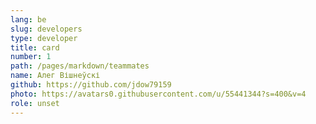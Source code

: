 ```yaml
---
lang: be
slug: developers
type: developer
title: card
number: 1
path: /pages/markdown/teammates
name: Алег Вішнеўскі
github: https://github.com/jdow79159
photo: https://avatars0.githubusercontent.com/u/55441344?s=400&v=4
role: unset
---
```

